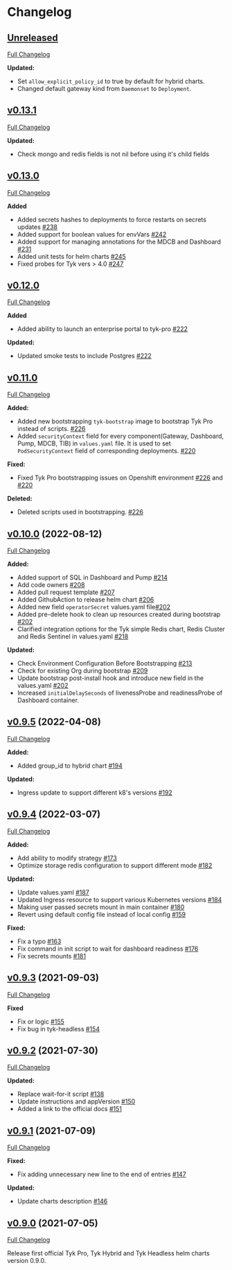 # Changelog

## [Unreleased](https://github.com/TykTechnologies/tyk-helm-chart/tree/HEAD)

[Full Changelog](https://github.com/TykTechnologies/tyk-helm-chart/compare/v0.13.1...HEAD)

**Updated:**
- Set `allow_explicit_policy_id` to true by default for hybrid charts.
- Changed default gateway kind from `Daemonset` to `Deployment`.

## [v0.13.1](https://github.com/TykTechnologies/tyk-helm-chart/tree/HEAD)

[Full Changelog](https://github.com/TykTechnologies/tyk-helm-chart/compare/v0.13.0...v0.13.1)

**Updated:**
- Check mongo and redis fields is not nil before using it's child fields

## [v0.13.0](https://github.com/TykTechnologies/tyk-helm-chart/tree/HEAD)

[Full Changelog](https://github.com/TykTechnologies/tyk-helm-chart/compare/v0.12.0...v0.13.0)

**Added**
- Added secrets hashes to deployments to force restarts on secrets updates [#238](https://github.com/TykTechnologies/tyk-helm-chart/pull/238)
- Added support for boolean values for envVars [#242](https://github.com/TykTechnologies/tyk-helm-chart/pull/242)
- Added support for managing annotations for the MDCB and Dashboard [#231](https://github.com/TykTechnologies/tyk-helm-chart/pull/231)
- Added unit tests for helm charts [#245](https://github.com/TykTechnologies/tyk-helm-chart/pull/245)
- Fixed probes for Tyk vers > 4.0 [#247](https://github.com/TykTechnologies/tyk-helm-chart/pull/247)

## [v0.12.0](https://github.com/TykTechnologies/tyk-helm-chart/tree/v0.12.0)

[Full Changelog](https://github.com/TykTechnologies/tyk-helm-chart/compare/v0.11.0...v0.12.0)

**Added**
- Added ability to launch an enterprise portal to tyk-pro [#222](https://github.com/TykTechnologies/tyk-helm-chart/pull/222)
 
**Updated:**
- Updated smoke tests to include Postgres [#222](https://github.com/TykTechnologies/tyk-helm-chart/pull/222)

## [v0.11.0](https://github.com/TykTechnologies/tyk-helm-chart/tree/v0.11.0)

[Full Changelog](https://github.com/TykTechnologies/tyk-helm-chart/compare/v0.10.0...v0.11.0)

**Added:**
- Added new bootstrapping `tyk-bootstrap` image to bootstrap Tyk Pro instead of
scripts. [#226](https://github.com/TykTechnologies/tyk-helm-chart/pull/226)
- Added `securityContext` field for every component(Gateway, Dashboard, Pump, MDCB, TIB)
in `values.yaml` file. It is used to set `PodSecurityContext` field of corresponding
deployments. [#220](https://github.com/TykTechnologies/tyk-helm-chart/pull/220)

**Fixed:**
- Fixed Tyk Pro bootstrapping issues on Openshift environment [#226](https://github.com/TykTechnologies/tyk-helm-chart/pull/226) and [#220](https://github.com/TykTechnologies/tyk-helm-chart/pull/220)

**Deleted:**
- Deleted scripts used in bootstrapping. [#226](https://github.com/TykTechnologies/tyk-helm-chart/pull/226)

## [v0.10.0](https://github.com/TykTechnologies/tyk-helm-chart/tree/v0.10.0) (2022-08-12)

[Full Changelog](https://github.com/TykTechnologies/tyk-helm-chart/compare/v0.9.5...v0.10.0)

**Added:**
- Added support of SQL in Dashboard and Pump [\#214](https://github.com/TykTechnologies/tyk-helm-chart/pull/214) 
- Add code owners [\#208](https://github.com/TykTechnologies/tyk-helm-chart/pull/208) 
- Added pull request template [\#207](https://github.com/TykTechnologies/tyk-helm-chart/pull/207) 
- Added GithubAction to release helm chart [\#206](https://github.com/TykTechnologies/tyk-helm-chart/pull/206) 
- Added new field `operatorSecret` values.yaml file[\#202](https://github.com/TykTechnologies/tyk-helm-chart/pull/202) 
- Added pre-delete hook to clean up resources created during bootstrap [\#202](https://github.com/TykTechnologies/tyk-helm-chart/pull/202) 
- Clarified integration options for the Tyk simple Redis chart, Redis Cluster and Redis Sentinel in values.yaml [\#218](https://github.com/TykTechnologies/tyk-helm-chart/pull/218)


**Updated:**
- Check Environment Configuration Before Bootstrapping [\#213](https://github.com/TykTechnologies/tyk-helm-chart/pull/213) 
- Check for existing Org during bootstrap  [\#209](https://github.com/TykTechnologies/tyk-helm-chart/pull/209) 
- Update bootstrap post-install hook and introduce new field in the values.yaml [\#202](https://github.com/TykTechnologies/tyk-helm-chart/pull/202) 
- Increased `initialDelaySeconds` of livenessProbe and readinessProbe of Dashboard container.

## [v0.9.5](https://github.com/TykTechnologies/tyk-helm-chart/tree/v0.9.5) (2022-04-08)

[Full Changelog](https://github.com/TykTechnologies/tyk-helm-chart/compare/v0.9.4...v0.9.5)

**Added:**
- Added group\_id to hybrid chart [\#194](https://github.com/TykTechnologies/tyk-helm-chart/pull/194) 

**Updated:**
-  Ingress update to support different k8's versions  [\#192](https://github.com/TykTechnologies/tyk-helm-chart/pull/192)

## [v0.9.4](https://github.com/TykTechnologies/tyk-helm-chart/tree/v0.9.4) (2022-03-07)

[Full Changelog](https://github.com/TykTechnologies/tyk-helm-chart/compare/v0.9.3...v0.9.4)

**Added:**
- Add ability to modify strategy [\#173](https://github.com/TykTechnologies/tyk-helm-chart/pull/173) 
- Optimize storage redis configuration to support different mode [\#182](https://github.com/TykTechnologies/tyk-helm-chart/pull/182)

**Updated:**
- Update values.yaml [\#187](https://github.com/TykTechnologies/tyk-helm-chart/pull/187) 
-  Updated Ingress resource to support various Kubernetes versions [\#184](https://github.com/TykTechnologies/tyk-helm-chart/pull/184) 
- Making user passed secrets mount in main container [\#180](https://github.com/TykTechnologies/tyk-helm-chart/pull/180) 
- Revert using default config file instead of local config [\#159](https://github.com/TykTechnologies/tyk-helm-chart/pull/159) 

**Fixed:**
- Fix a typo [\#163](https://github.com/TykTechnologies/tyk-helm-chart/pull/163) 
- Fix command in init script to wait for dashboard readiness [\#176](https://github.com/TykTechnologies/tyk-helm-chart/pull/176) 
- Fix secrets mounts [\#181](https://github.com/TykTechnologies/tyk-helm-chart/pull/181)

## [v0.9.3](https://github.com/TykTechnologies/tyk-helm-chart/tree/v0.9.3) (2021-09-03)

[Full Changelog](https://github.com/TykTechnologies/tyk-helm-chart/compare/v0.9.2...v0.9.3)

**Fixed**

- Fix or logic [\#155](https://github.com/TykTechnologies/tyk-helm-chart/pull/155) 
- Fix bug in tyk-headless [\#154](https://github.com/TykTechnologies/tyk-helm-chart/pull/154) 

## [v0.9.2](https://github.com/TykTechnologies/tyk-helm-chart/tree/v0.9.2) (2021-07-30)

[Full Changelog](https://github.com/TykTechnologies/tyk-helm-chart/compare/v0.9.1...v0.9.2)

**Updated:**

- Replace wait-for-it script [\#138](https://github.com/TykTechnologies/tyk-helm-chart/pull/138) 
- Update instructions and appVersion [\#150](https://github.com/TykTechnologies/tyk-helm-chart/pull/150) 
- Added a link to the official docs  [\#151](https://github.com/TykTechnologies/tyk-helm-chart/pull/151) 

## [v0.9.1](https://github.com/TykTechnologies/tyk-helm-chart/tree/v0.9.1) (2021-07-09)

[Full Changelog](https://github.com/TykTechnologies/tyk-helm-chart/compare/v0.9.0...v0.9.1)

**Fixed:**

- Fix adding unnecessary new line to the end of entries [\#147](https://github.com/TykTechnologies/tyk-helm-chart/pull/147)

**Updated:**
- Update charts description [\#146](https://github.com/TykTechnologies/tyk-helm-chart/pull/146)

## [v0.9.0](https://github.com/TykTechnologies/tyk-helm-chart/tree/v0.9.0) (2021-07-05)

[Full Changelog](https://github.com/TykTechnologies/tyk-helm-chart/compare/fd5c77b9f4eeb6e79a5f9bbf5e9f73907a8fe63b...v0.9.0)

Release first official Tyk Pro, Tyk Hybrid and Tyk Headless helm charts version 0.9.0.
